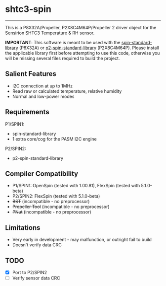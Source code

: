 # shtc3-spin 
------------

This is a P8X32A/Propeller, P2X8C4M64P/Propeller 2 driver object for the Sensirion SHTC3 Temperature & RH sensor.

**IMPORTANT**: This software is meant to be used with the [spin-standard-library](https://github.com/avsa242/spin-standard-library) (P8X32A) or [p2-spin-standard-library](https://github.com/avsa242/p2-spin-standard-library) (P2X8C4M64P). Please install the applicable library first before attempting to use this code, otherwise you will be missing several files required to build the project.

## Salient Features

* I2C connection at up to 1MHz
* Read raw or calculated temperature, relative humidity
* Normal and low-power modes

## Requirements

P1/SPIN1:
* spin-standard-library
* 1 extra core/cog for the PASM I2C engine

P2/SPIN2:
* p2-spin-standard-library

## Compiler Compatibility

* P1/SPIN1: OpenSpin (tested with 1.00.81), FlexSpin (tested with 5.1.0-beta)
* P2/SPIN2: FlexSpin (tested with 5.1.0-beta)
* ~~BST~~ (incompatible - no preprocessor)
* ~~Propeller Tool~~ (incompatible - no preprocessor)
* ~~PNut~~ (incompatible - no preprocessor)

## Limitations

* Very early in development - may malfunction, or outright fail to build
* Doesn't verify data CRC

## TODO

- [x] Port to P2/SPIN2
- [ ] Verify sensor data CRC
